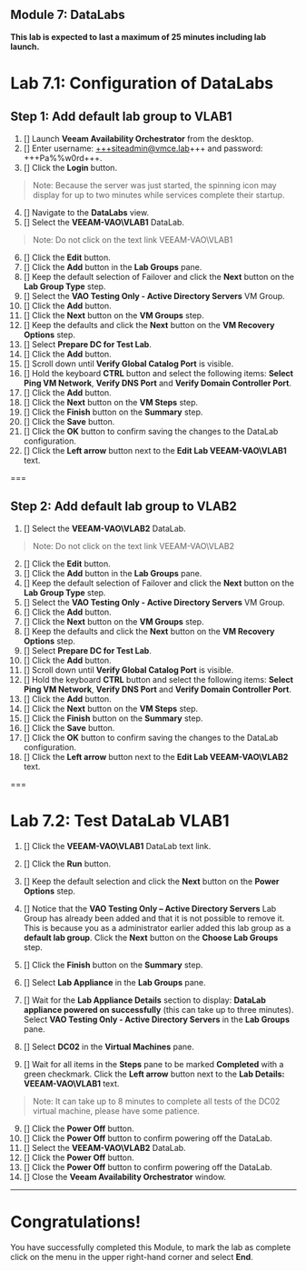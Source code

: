 Module 7: DataLabs
---
**This lab is expected to last a maximum of 25 minutes including lab launch.**

# Lab 7.1: Configuration of DataLabs

## Step 1: Add default lab group to VLAB1

1. [] Launch **Veeam Availability Orchestrator** from the desktop.
2. [] Enter username: +++siteadmin@vmce.lab+++ and password: +++Pa%%w0rd+++.
3. [] Click the **Login** button.
>Note: Because the server was just started, the spinning icon may display for up to two minutes while services complete their startup.

4. [] Navigate to the **DataLabs** view.
5. [] Select the **VEEAM-VAO\VLAB1** DataLab.
> Note: Do not click on the text link VEEAM-VAO\VLAB1

6. [] Click the **Edit** button.
7. [] Click the **Add** button in the **Lab Groups** pane.
8. [] Keep the default selection of Failover and click the **Next** button on the **Lab Group Type** step.
9. [] Select the **VAO Testing Only - Active Directory Servers** VM Group.
10. [] Click the **Add** button.
11. [] Click the **Next** button on the **VM Groups** step.
12. [] Keep the defaults and click the **Next** button on the **VM Recovery Options** step.
13. [] Select **Prepare DC for Test Lab**.
14. [] Click the **Add** button.
15. [] Scroll down until **Verify Global Catalog Port** is visible.
16. [] Hold the keyboard **CTRL** button and select the following items: **Select Ping VM Network**, **Verify DNS Port** and **Verify Domain Controller Port**.
17. [] Click the **Add** button.
18. [] Click the **Next** button on the **VM Steps** step.
19. [] Click the **Finish** button on the **Summary** step.
20. [] Click the **Save** button.
21. [] Click the **OK** button to confirm saving the changes to the DataLab configuration.
22. [] Click the **Left arrow** button next to the **Edit Lab VEEAM-VAO\VLAB1** text.

===

## Step 2: Add default lab group to VLAB2

1. [] Select the **VEEAM-VAO\VLAB2** DataLab.
> Note: Do not click on the text link VEEAM-VAO\VLAB2

2. [] Click the **Edit** button.
3. [] Click the **Add** button in the **Lab Groups** pane.
4. [] Keep the default selection of Failover and click the **Next** button on the **Lab Group Type** step.
5. [] Select the **VAO Testing Only - Active Directory Servers** VM Group.
6. [] Click the **Add** button.
7. [] Click the **Next** button on the **VM Groups** step.
8. [] Keep the defaults and click the **Next** button on the **VM Recovery Options** step.
9. [] Select **Prepare DC for Test Lab**.
10. [] Click the **Add** button.
11. [] Scroll down until **Verify Global Catalog Port** is visible.
12. [] Hold the keyboard **CTRL** button and select the following items: **Select Ping VM Network**, **Verify DNS Port** and **Verify Domain Controller Port**.
13. [] Click the **Add** button.
14. [] Click the **Next** button on the **VM Steps** step.
15. [] Click the **Finish** button on the **Summary** step.
16. [] Click the **Save** button.
17. [] Click the **OK** button to confirm saving the changes to the DataLab configuration.
18. [] Click the **Left arrow** button next to the **Edit Lab VEEAM-VAO\VLAB2** text.

===

# Lab 7.2: Test DataLab VLAB1

1. [] Click the **VEEAM-VAO\VLAB1** DataLab text link.
2. [] Click the **Run** button.
3. [] Keep the default selection and click the **Next** button on the **Power Options** step.

3. [] Notice that the **VAO Testing Only – Active Directory Servers** Lab Group has already been added and that it is not possible to remove it. This is because you as a administrator earlier added this lab group as a **default lab group**. Click the **Next** button on the **Choose Lab Groups** step.
4. [] Click the **Finish** button on the **Summary** step.
5. [] Select **Lab Appliance** in the **Lab Groups** pane.
6. [] Wait for the **Lab Appliance Details** section to display: **DataLab appliance powered on successfully** (this can take up to three minutes). Select **VAO Testing Only - Active Directory Servers** in the **Lab Groups** pane.
7. [] Select **DC02** in the **Virtual Machines** pane.
8. [] Wait for all items in the **Steps** pane to be marked **Completed** with a green checkmark. Click the **Left arrow** button next to the **Lab Details: VEEAM-VAO\VLAB1** text.
> Note: It can take up to 8 minutes to complete all tests of the DC02 virtual machine, please have some patience.

9. [] Click the **Power Off** button.
10. [] Click the **Power Off** button to confirm powering off the DataLab.
11. [] Select the **VEEAM-VAO\VLAB2** DataLab.
12. [] Click the **Power Off** button.
13. [] Click the **Power Off** button to confirm powering off the DataLab.
14. [] Close the **Veeam Availability Orchestrator** window.

---

# Congratulations!

You have successfully completed this Module, to mark the lab as complete click on the menu in the upper right-hand corner and select **End**.

